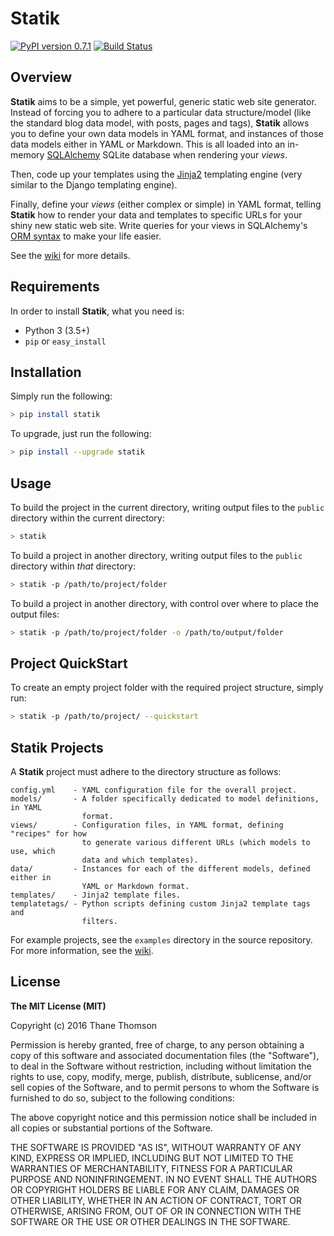 # Statik

[![PyPI version 0.7.1](https://img.shields.io/badge/pypi-v0.7.1-blue.svg)](https://pypi.python.org/pypi/statik/0.7.1)
[![Build Status](https://travis-ci.org/thanethomson/statik.svg?branch=master)](https://travis-ci.org/thanethomson/statik)

## Overview
**Statik** aims to be a simple, yet powerful, generic static web site generator.
Instead of forcing you to adhere to a particular data structure/model (like the
standard blog data model, with posts, pages and tags),
**Statik** allows you to define your own data models in YAML format, and
instances of those data models either in YAML or Markdown. This is all loaded
into an in-memory [SQLAlchemy](http://www.sqlalchemy.org/) SQLite database
when rendering your *views*.

Then, code up your templates using the [Jinja2](http://jinja.pocoo.org/)
templating engine (very similar to the Django templating engine).

Finally, define your *views* (either complex or simple) in YAML format,
telling **Statik** how to render your data and templates to specific URLs for
your shiny new static web site. Write queries for your views in SQLAlchemy's
[ORM syntax](http://docs.sqlalchemy.org/en/rel_1_0/orm/tutorial.html) to
make your life easier.

See the [wiki](https://github.com/thanethomson/statik/wiki) for more details.

## Requirements
In order to install **Statik**, what you need is:
* Python 3 (3.5+)
* `pip` or `easy_install`

## Installation
Simply run the following:

```bash
> pip install statik
```
To upgrade, just run the following:

```bash
> pip install --upgrade statik
```

## Usage
To build the project in the current directory, writing output files to the
`public` directory within the current directory:

```bash
> statik
```

To build a project in another directory, writing output files to the
`public` directory within *that* directory:

```bash
> statik -p /path/to/project/folder
```

To build a project in another directory, with control over where to place the
output files:

```bash
> statik -p /path/to/project/folder -o /path/to/output/folder
```

## Project QuickStart
To create an empty project folder with the required project structure, simply run:

```bash
> statik -p /path/to/project/ --quickstart
```

## Statik Projects
A **Statik** project must adhere to the directory structure as follows:

```
config.yml    - YAML configuration file for the overall project.
models/       - A folder specifically dedicated to model definitions, in YAML
                format.
views/        - Configuration files, in YAML format, defining "recipes" for how
                to generate various different URLs (which models to use, which
                data and which templates).
data/         - Instances for each of the different models, defined either in
                YAML or Markdown format.
templates/    - Jinja2 template files.
templatetags/ - Python scripts defining custom Jinja2 template tags and
                filters.
```

For example projects, see the `examples` directory in the source repository.
For more information, see the [wiki](https://github.com/thanethomson/statik/wiki).

## License
**The MIT License (MIT)**

Copyright (c) 2016 Thane Thomson

Permission is hereby granted, free of charge, to any person obtaining a copy of
this software and associated documentation files (the "Software"), to deal in
the Software without restriction, including without limitation the rights to
use, copy, modify, merge, publish, distribute, sublicense, and/or sell copies
of the Software, and to permit persons to whom the Software is furnished to do
so, subject to the following conditions:

The above copyright notice and this permission notice shall be included in all
copies or substantial portions of the Software.

THE SOFTWARE IS PROVIDED "AS IS", WITHOUT WARRANTY OF ANY KIND, EXPRESS OR
IMPLIED, INCLUDING BUT NOT LIMITED TO THE WARRANTIES OF MERCHANTABILITY,
FITNESS FOR A PARTICULAR PURPOSE AND NONINFRINGEMENT. IN NO EVENT SHALL THE
AUTHORS OR COPYRIGHT HOLDERS BE LIABLE FOR ANY CLAIM, DAMAGES OR OTHER
LIABILITY, WHETHER IN AN ACTION OF CONTRACT, TORT OR OTHERWISE, ARISING FROM,
OUT OF OR IN CONNECTION WITH THE SOFTWARE OR THE USE OR OTHER DEALINGS IN THE
SOFTWARE.
